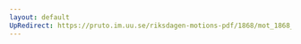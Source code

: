 ```yaml
---
layout: default
UpRedirect: https://pruto.im.uu.se/riksdagen-motions-pdf/1868/mot_1868__ak__85.pdf
---
```

